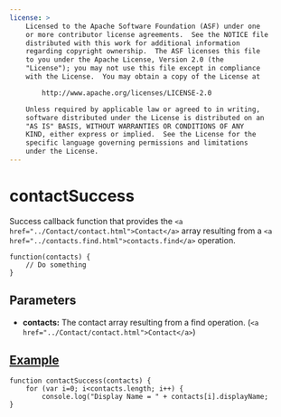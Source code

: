 ```yaml
---
license: >
    Licensed to the Apache Software Foundation (ASF) under one
    or more contributor license agreements.  See the NOTICE file
    distributed with this work for additional information
    regarding copyright ownership.  The ASF licenses this file
    to you under the Apache License, Version 2.0 (the
    "License"); you may not use this file except in compliance
    with the License.  You may obtain a copy of the License at

        http://www.apache.org/licenses/LICENSE-2.0

    Unless required by applicable law or agreed to in writing,
    software distributed under the License is distributed on an
    "AS IS" BASIS, WITHOUT WARRANTIES OR CONDITIONS OF ANY
    KIND, either express or implied.  See the License for the
    specific language governing permissions and limitations
    under the License.
---
```


contactSuccess
==============

Success callback function that provides the `<a href="../Contact/contact.html">Contact</a>` array resulting from a `<a href="../contacts.find.html">contacts.find</a>` operation.

    function(contacts) {
        // Do something
    }

Parameters
----------

- __contacts:__ The contact array resulting from a find operation. (`<a href="../Contact/contact.html">Contact</a>`)

<a href="../../storage/storage.opendatabase.html">Example</a>
-------

    function contactSuccess(contacts) {
		for (var i=0; i<contacts.length; i++) {
			console.log("Display Name = " + contacts[i].displayName;
    }